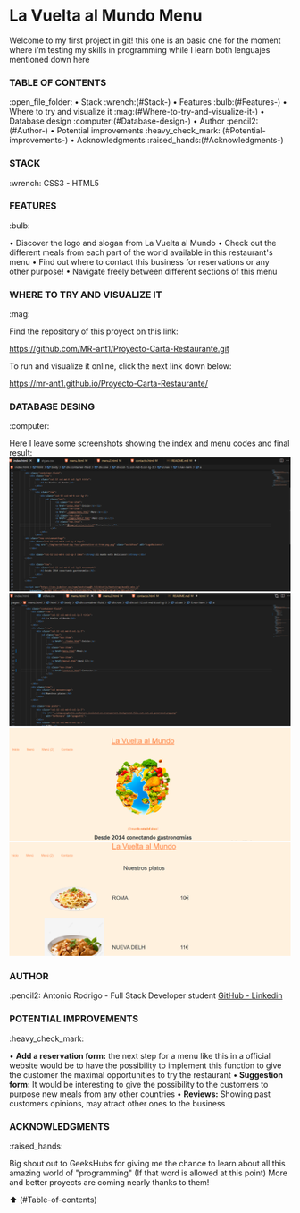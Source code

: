 <h1>La Vuelta al Mundo Menu</h1>
Welcome to my first project in git! this one is an basic one for the moment where i'm testing my skills in programming while I learn both lenguajes mentioned down here

<h3>TABLE OF CONTENTS</h3> :open_file_folder:
• Stack :wrench:(#Stack-)
• Features :bulb:(#Features-)
• Where to try and visualize it :mag:(#Where-to-try-and-visualize-it-)
• Database design :computer:(#Database-design-)
• Author :pencil2:(#Author-)
• Potential improvements :heavy_check_mark: (#Potential-improvements-)
• Acknowledgments :raised_hands:(#Acknowledgments-)

<h3>STACK</h3> :wrench:
CSS3 - HTML5

<h3>FEATURES </h3> :bulb:

• Discover the logo and slogan from La Vuelta al Mundo
• Check out the different meals from each part of the world available in this restaurant's menu
• Find out where to contact this business for reservations or any other purpose!
• Navigate freely between different sections of this menu

<h3>WHERE TO TRY AND VISUALIZE IT</h3> :mag:

Find the repository of this proyect on this link:

https://github.com/MR-ant1/Proyecto-Carta-Restaurante.git

To run and visualize it online, click the next link down below:

https://mr-ant1.github.io/Proyecto-Carta-Restaurante/

<h3>DATABASE DESING</h3> :computer:

Here I leave some screenshots showing the index and menu codes and final result:
![Alt text](<img/Captura de pantalla 2024-01-31 154557.png>)
![Alt text](<img/Captura de pantalla 2024-01-31 154623.png>)
![Alt text](<img/Captura de pantalla 2024-01-31 154644.png>)
![Alt text](<img/Captura de pantalla 2024-01-31 154703.png>)
<h3>AUTHOR</h3> :pencil2:
Antonio Rodrigo - Full Stack Developer student
<a href="https://github.com/MR-ant1">GitHub - <a href="https://www.linkedin.com/in/antonio-rodrigo-camacho-306b60205?lipi=urn%3Ali%3Apage%3Ad_flagship3_profile_view_base_contact_details%3BbZw124AlRu2kGWtATXloag%3D%3D">Linkedin</a>

<h3>POTENTIAL IMPROVEMENTS</h3> :heavy_check_mark:

• <strong> Add a reservation form:</strong> the next step for a menu like this in a official website would be to have the possibility to implement this function to give the customer the maximal opportunities to try the restaurant
•<strong> Suggestion form:</strong> It would be interesting to give the possibility to the customers to purpose new meals from any other countries
• <strong>Reviews:</strong> Showing past customers opinions, may atract other ones to the business

<h3>ACKNOWLEDGMENTS</h3> :raised_hands:

Big shout out to GeeksHubs for giving me the chance to learn about all this amazing world of "programming" (If that word is allowed at this point)
More and better proyects are coming nearly thanks to them!



:arrow_up: (#Table-of-contents)